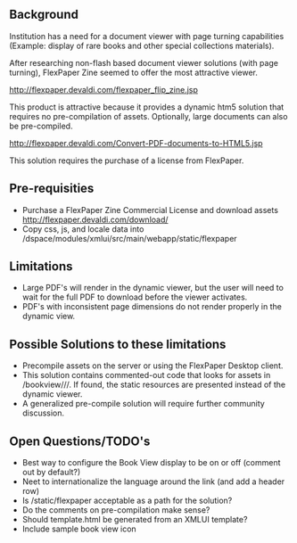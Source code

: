 ## Background
Institution has a need for a document viewer with page turning capabilities (Example: display of rare books and other special collections materials).

After researching non-flash based document viewer solutions (with page turning), FlexPaper Zine seemed to offer the most attractive viewer. 

http://flexpaper.devaldi.com/flexpaper_flip_zine.jsp

This product is attractive because it provides a dynamic htm5 solution that requires no pre-compilation of assets. 
Optionally, large documents can also be pre-compiled.

http://flexpaper.devaldi.com/Convert-PDF-documents-to-HTML5.jsp

This solution requires the purchase of a license from FlexPaper. 

## Pre-requisities
* Purchase a FlexPaper Zine Commercial License and download assets http://flexpaper.devaldi.com/download/
* Copy css, js, and locale data into /dspace/modules/xmlui/src/main/webapp/static/flexpaper

## Limitations
* Large PDF's will render in the dynamic viewer, but the user will need to wait for the full PDF to download before the viewer activates.
* PDF's with inconsistent page dimensions do not render properly in the dynamic view.

## Possible Solutions to these limitations
* Precompile assets on the server or using the FlexPaper Desktop client.
* This solution contains commented-out code that looks for assets in /bookview/<item handle>/<bitstream seq>/.  If found, the static resources are presented instead of the dynamic viewer.
* A generalized pre-compile solution will require further community discussion.

## Open Questions/TODO's
* Best way to configure the Book View display to be on or off (comment out by default?)
* Neet to internationalize the language around the link (and add a header row)
* Is /static/flexpaper acceptable as a path for the solution?
* Do the comments on pre-compilation make sense?
* Should template.html be generated from an XMLUI template?
* Include sample book view icon